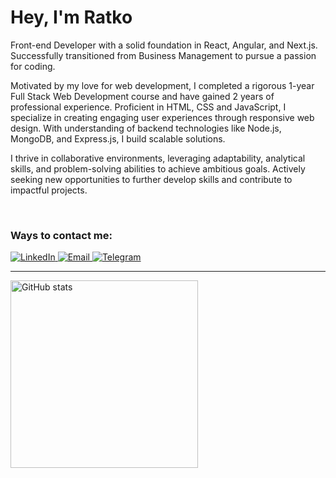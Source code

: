 <h1>Hey, I'm Ratko</h1>

<p>Front-end Developer with a solid foundation in React, Angular, and Next.js. Successfully transitioned from Business Management to pursue a passion for coding.</p>

<p>Motivated by my love for web development, I completed a rigorous 1-year Full Stack Web Development course and have gained 2 years of professional experience. Proficient in HTML, CSS and JavaScript, I specialize in creating engaging user experiences through responsive web design. With understanding of backend technologies like Node.js, MongoDB, and Express.js, I build scalable solutions.</p>

<p>I thrive in collaborative environments, leveraging adaptability, analytical skills, and problem-solving abilities to achieve ambitious goals. Actively seeking new opportunities to further develop skills and contribute to impactful projects.</p>

<br />

<h3>Ways to contact me:</h3>
<a href="https://linkedin.com/in/ratkosimidzija" target="_blank">
  <img src="https://img.shields.io/badge/LinkedIn-0077B5?style=for-the-badge&logo=linkedin&logoColor=white" alt="LinkedIn">
</a>
<a 
  href="mailto:sixra.rs@gmail.com" 
  target="_blank"
>
  <img 
    src="https://img.shields.io/badge/mail-007aff?style=for-the-badge&logo=icloud&logoColor=white" 
    alt="Email"
  >
</a>
<a 
  href="https://t.me/ratko_s" 
  target="_blank">
  <img 
    src="https://img.shields.io/badge/Telegram-2CA5E0?style=for-the-badge&logo=telegram&logoColor=white" 
    alt="Telegram"
  >
</a>
<hr>
<img 
  align="left" 
  width="300" 
  src="https://github-readme-stats.vercel.app/api/top-langs/?username=sixra&layout=compact&bg_color=66000000&text_color=5D6D7E&title_color=0078FF&border_color=66000000&langs_count=6" 
  alt="GitHub stats"
>
